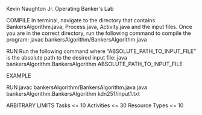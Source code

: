 Kevin Naughton Jr.
Operating Banker's Lab


COMPILE
In terminal, navigate to the directory that contains BankersAlgorithm.java, Process.java, Activity.java and the input files. Once you are in the correct directory, run the following command to compile the program:
javac bankersAlgorithm/BankersAlgorithm.java

RUN
Run the following command where “ABSOLUTE_PATH_TO_INPUT_FILE” is the absolute path to the desired input file:
java bankersAlgorithm.BankersAlgorithm ABSOLUTE_PATH_TO_INPUT_FILE

EXAMPLE

RUN
javac bankersAlgorithm/BankersAlgorithm.java
java bankersAlgorithm.BankersAlgorithm kdn251/input1.txt

ARBITRARY LIMITS
Tasks <= 10
Activities <= 30
Resource Types <= 10